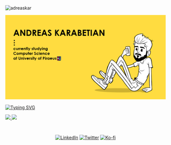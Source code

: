 <img src="https://komarev.com/ghpvc/?username=adreaskar&color=yellow&style=flat-square" alt="adreaskar" />
 

![me](https://github.com/adreaskar/adreaskar/blob/master/resources/1.jpg?raw=true)

<!--<p align="center">
  <img src="https://freshidea.com/jonah/app/typing-svg/?lines=Web%20development%2Fdesign;Interested%20in%20UI%2FUX;Always%20learning%20new%20things&center=true&width=380&height=50&color=ffdc40">
</p>-->

[![Typing SVG](https://readme-typing-svg.herokuapp.com/?lines=Web+development%2Fdesign;Interested+in+UI%2FUX;Always+learning+new+things&center=true&width=380&height=50&color=ffdc40)](https://git.io/typing-svg)

<p>
<a href="https://github.com/adreaskar">
  <img height="180em" src = "https://github-readme-stats.vercel.app/api/top-langs/?username=adreaskar&theme=buefy&layout=compact&title_color=ffffff&bg_color=151515&text_color=FFFEFE">
 <img height="180em" src="https://github-readme-stats.vercel.app/api?username=adreaskar&&show_icons=true&title_color=ffffff&icon_color=ffdc40&text_color=ffffff&bg_color=151515">
</a>
</p>

<br>

<p align="center">
  <a href="https://www.linkedin.com/in/andreas-karabetian"><img alt="LinkedIn" title="LinkedIn" src="https://img.shields.io/badge/-LinkedIn-blue?style=for-the-badge&logo=Linkedin&logoColor=white"/></a>
  <a href="https://twitter.com/adreaskar"><img alt="Twitter" title="Twitter" src="https://img.shields.io/badge/-Twitter-1DA1F2?style=for-the-badge&logo=twitter&logoColor=white"/></a>
  <a href="https://ko-fi.com/adreaskar"><img alt="Ko-fi" title="Buy me a coffee" src="https://img.shields.io/badge/-Support-FF5E5B?style=for-the-badge&logo=ko-fi&logoColor=white"/></a>
</p>

<!-- <p align="center">
  <a href="https://www.linkedin.com/in/andreas-karabetian/" target="blank"><img align="center" src="https://cdn.jsdelivr.net/npm/simple-icons@3.0.1/icons/linkedin.svg" alt="andreas-karabetian" height="30" width="30" /></a>
  <a href="https://www.facebook.com/adreas.karabetian" target="blank"><img align="center" src="https://cdn.jsdelivr.net/npm/simple-icons@3.0.1/icons/facebook.svg" alt="adreas.karabetian" height="30" width="30" /></a>
  <a href="https://twitter.com/adreaskar" target="blank"><img align="center" src="https://cdn.jsdelivr.net/npm/simple-icons@3.0.1/icons/twitter.svg" alt="adreaskar" height="30" width="30" /></a>
<a href="https://mega.nz/file/gR4D0aTL#6pGE_j2RlNpFiLDK2r0-Ff1UvtfCBx2OAKHZbsF8rsM" target="blank"><img align="center" src="https://cdn.jsdelivr.net/npm/simple-icons@3.0.1/icons/about-dot-me.svg" alt="adreaskar" height="30" width="30" /></a> 
</p> -->
